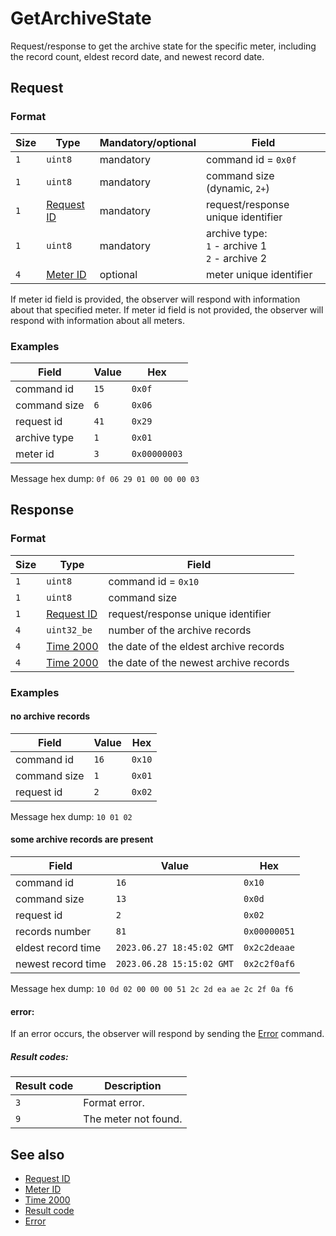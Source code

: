 # GetArchiveState

Request/response to get the archive state for the specific meter, including the record count, eldest record date, and newest record date.


## Request

### Format

| Size | Type                                 | Mandatory/optional | Field                                                   |
| ---- | ------------------------------------ | ------------------ | ------------------------------------------------------- |
| `1`  | `uint8`                              | mandatory          | command id = `0x0f`                                     |
| `1`  | `uint8`                              | mandatory          | command size (dynamic, `2+`)                            |
| `1`  | [Request ID](../types.md#request-id) | mandatory          | request/response unique identifier                      |
| `1`  | `uint8`                              | mandatory          | archive type: <br> `1` - archive 1 <br> `2` - archive 2 |
| `4`  | [Meter ID](../types.md#meter-id)     | optional           | meter unique identifier                                 |

If meter id field is provided, the observer will respond with information about that specified meter.
If meter id field is not provided, the observer will respond with information about all meters.


### Examples

| Field        | Value | Hex          |
| ------------ | ----- | ------------ |
| command id   | `15`  | `0x0f`       |
| command size | `6`   | `0x06`       |
| request id   | `41`  | `0x29`       |
| archive type | `1`   | `0x01`       |
| meter id     | `3`   | `0x00000003` |

Message hex dump: `0f 06 29 01 00 00 00 03`


## Response

### Format

| Size | Type                                 | Field                                  |
| ---- | ------------------------------------ | -------------------------------------- |
| `1`  | `uint8`                              | command id = `0x10`                    |
| `1`  | `uint8`                              | command size                           |
| `1`  | [Request ID](../types.md#request-id) | request/response unique identifier     |
| `4`  | `uint32_be`                          | number of the archive records          |
| `4`  | [Time 2000](../types.md#time-2000)   | the date of the eldest archive records |
| `4`  | [Time 2000](../types.md#time-2000)   | the date of the newest archive records |


### Examples

#### no archive records

| Field        | Value | Hex    |
| ------------ | ----- | ------ |
| command id   | `16`  | `0x10` |
| command size | `1`   | `0x01` |
| request id   | `2`   | `0x02` |

Message hex dump: `10 01 02`

#### some archive records are present

| Field              | Value                     | Hex          |
| ------------------ | ------------------------- | ------------ |
| command id         | `16`                      | `0x10`       |
| command size       | `13`                      | `0x0d`       |
| request id         | `2`                       | `0x02`       |
| records number     | `81`                      | `0x00000051` |
| eldest record time | `2023.06.27 18:45:02 GMT` | `0x2c2deaae` |
| newest record time | `2023.06.28 15:15:02 GMT` | `0x2c2f0af6` |

Message hex dump: `10 0d 02 00 00 00 51 2c 2d ea ae 2c 2f 0a f6`

#### error:

If an error occurs, the observer will respond by sending the [Error](./uplink/Error.md) command.

##### Result codes:

| Result code | Description          |
| ----------- | -------------------- |
| `3`         | Format error.        |
| `9`         | The meter not found. |


## See also

* [Request ID](../types.md#request-id)
* [Meter ID](../types.md#meter-id)
* [Time 2000](../types.md#time-2000)
* [Result code](../types.md#result-code)
* [Error](./uplink/Error.md)
